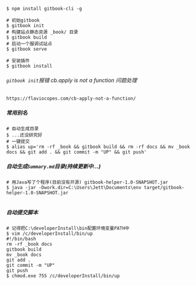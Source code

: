 ```shell
$ npm install gitbook-cli -g
```

```shell
# 初始gitbook
$ gitbook init
# 构建站点静态资源 _book/ 目录
$ gitbook build
# 启动一个服调试站点
$ gitbook serve

# 安装插件
$ gitbook install
```

###### `gitbook init`报错 cb.apply is not a function 问题处理

```
https://flaviocopes.com/cb-apply-not-a-function/
```


##### 常用别名

```shell
# 自动生成目录
$ ...还没研究好
# 一键提交
$ alias up='rm -rf _book && gitbook build && rm -rf docs && mv _book docs && git add . && git commit -m "UP" && git push'
```

##### 自动生成`Summary.md`目录(持续更新中...)

```shell
# 用Java写了个程序(目前没有开源) gitbook-helper-1.0-SNAPSHOT.jar
$ java -jar -Dwork.dir=C:\Users\Jett\Documents\env target/gitbook-helper-1.0-SNAPSHOT.jar


```



##### 自动提交脚本

```shell
# 记得把C:\developerInstall\bin配置环境变量PATH中
$ vim /c/developerInstall/bin/up
#!/bin/bash
rm -rf _book docs
gitbook build
mv _book docs
git add .
git commit -m "UP"
git push
$ chmod.exe 755 /c/developerInstall/bin/up
```




